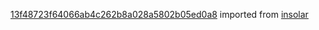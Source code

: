 [13f48723f64066ab4c262b8a028a5802b05ed0a8](https://github.com/insolar/insolar/commit/13f48723f64066ab4c262b8a028a5802b05ed0a8) imported from [insolar](https://github.com/insolar/insolar)
